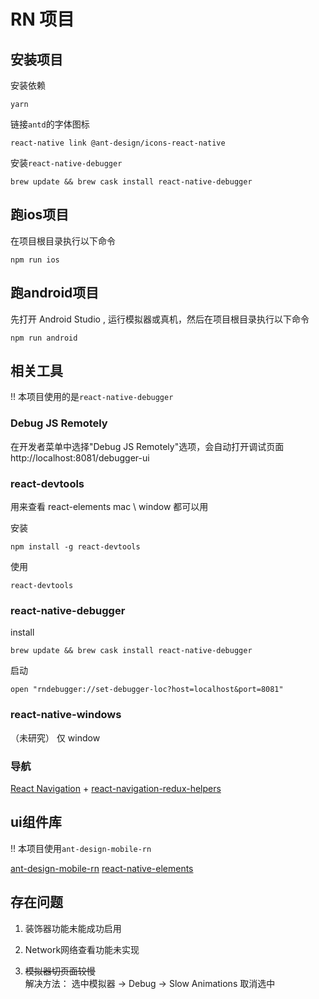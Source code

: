 
# RN 项目

## 安装项目

安装依赖
```
yarn
```

链接`antd`的字体图标
```
react-native link @ant-design/icons-react-native
```

安装`react-native-debugger`
```
brew update && brew cask install react-native-debugger
```


## 跑ios项目

在项目根目录执行以下命令
```
npm run ios
```

## 跑android项目

先打开 Android Studio , 运行模拟器或真机，然后在项目根目录执行以下命令
```
npm run android
```


## 相关工具

!! 本项目使用的是`react-native-debugger`

### Debug JS Remotely

在开发者菜单中选择"Debug JS Remotely"选项，会自动打开调试页面 http://localhost:8081/debugger-ui

### react-devtools

用来查看 react-elements
mac \ window 都可以用

安装
```
npm install -g react-devtools
```

使用
```
react-devtools
```

### react-native-debugger

install 
```
brew update && brew cask install react-native-debugger
```

启动
```
open "rndebugger://set-debugger-loc?host=localhost&port=8081"
```


### react-native-windows
（未研究）
仅 window


### 导航

[React Navigation](https://reactnavigation.org/docs/zh-Hans/getting-started.html)
+
[react-navigation-redux-helpers](https://github.com/react-navigation/react-navigation-redux-helpers)


## ui组件库

!! 本项目使用`ant-design-mobile-rn`

[ant-design-mobile-rn](https://github.com/ant-design/ant-design-mobile-rn)
[react-native-elements](https://github.com/react-native-training/react-native-elements)


## 存在问题

1. 装饰器功能未能成功启用

2. Network网络查看功能未实现

3. ~~模拟器切页面较慢~~  
解决方法：
选中模拟器 -> Debug -> Slow Animations 取消选中


